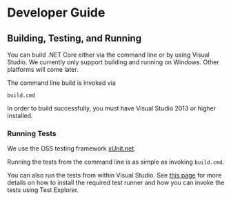 # Developer Guide

## Building, Testing, and Running

You can build .NET Core either via the command line or by using Visual Studio.
We currently only support building and running on Windows. Other platforms will
come later.

The command line build is invoked via

```
build.cmd
```

In order to build successfully, you must have Visual Studio 2013 or higher
installed.

### Running Tests

We use the OSS testing framework [xUnit.net][xunit].

Running the tests from the command line is as simple as invoking `build.cmd`.

You can also run the tests from within Visual Studio. See [this page][xunit-runner]
for more details on how to install the required test runner and how you can
invoke the tests using Test Explorer.

[xunit]: http://xunit.github.io/
[xunit-runner]: https://xunit.codeplex.com/wikipage?title=HowToUseVs2012